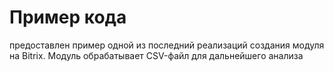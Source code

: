 # Пример кода
предоставлен пример одной из последний реализаций создания модуля на Bitrix. Модуль обрабатывает CSV-файл для дальнейшего анализа
